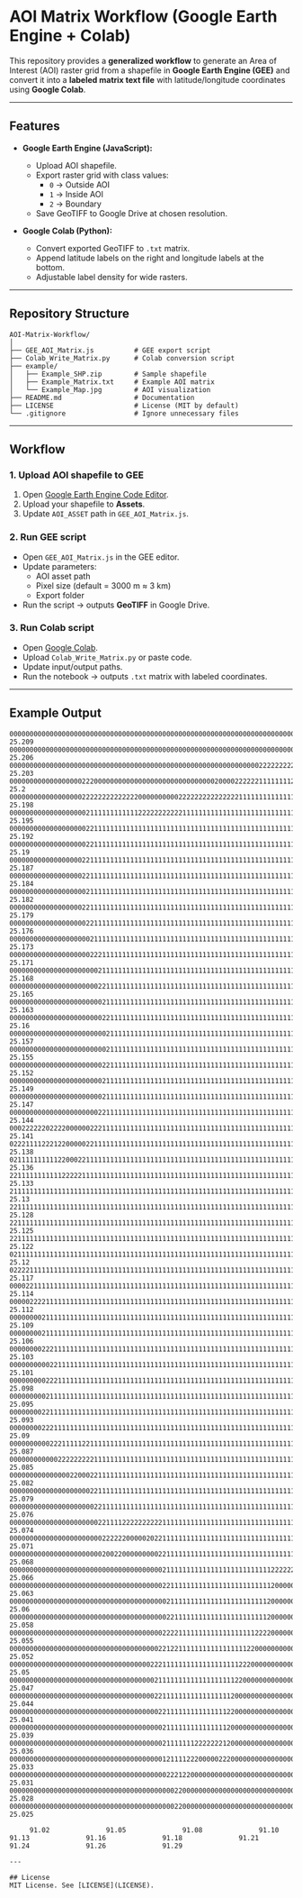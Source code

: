 # AOI Matrix Workflow (Google Earth Engine + Colab)

This repository provides a **generalized workflow** to generate an Area of Interest (AOI) raster grid from a shapefile in **Google Earth Engine (GEE)** and convert it into a **labeled matrix text file** with latitude/longitude coordinates using **Google Colab**.

---

## Features
- **Google Earth Engine (JavaScript):**
  - Upload AOI shapefile.
  - Export raster grid with class values:
    - `0` → Outside AOI  
    - `1` → Inside AOI  
    - `2` → Boundary  
  - Save GeoTIFF to Google Drive at chosen resolution.

- **Google Colab (Python):**
  - Convert exported GeoTIFF to `.txt` matrix.
  - Append latitude labels on the right and longitude labels at the bottom.
  - Adjustable label density for wide rasters.

---

## Repository Structure
```
AOI-Matrix-Workflow/
│
├── GEE_AOI_Matrix.js          # GEE export script
├── Colab_Write_Matrix.py      # Colab conversion script
├── example/
│   ├── Example_SHP.zip        # Sample shapefile
│   ├── Example_Matrix.txt     # Example AOI matrix
│   └── Example_Map.jpg        # AOI visualization
├── README.md                  # Documentation
├── LICENSE                    # License (MIT by default)
└── .gitignore                 # Ignore unnecessary files
```

---

## Workflow

### 1. Upload AOI shapefile to GEE
1. Open [Google Earth Engine Code Editor](https://code.earthengine.google.com).
2. Upload your shapefile to **Assets**.
3. Update `AOI_ASSET` path in `GEE_AOI_Matrix.js`.

### 2. Run GEE script
- Open `GEE_AOI_Matrix.js` in the GEE editor.  
- Update parameters:  
  - AOI asset path  
  - Pixel size (default = 3000 m ≈ 3 km)  
  - Export folder  
- Run the script → outputs **GeoTIFF** in Google Drive.

### 3. Run Colab script
- Open [Google Colab](https://colab.research.google.com).  
- Upload `Colab_Write_Matrix.py` or paste code.  
- Update input/output paths.  
- Run the notebook → outputs `.txt` matrix with labeled coordinates.

---

## Example Output

```
00000000000000000000000000000000000000000000000000000000000000000000000000000000000000000222000000000     25.209
00000000000000000000000000000000000000000000000000000000000000000000000000000000000000002211200000000     25.206
00000000000000000000000000000000000000000000000000000000000000222222222000000000000000222111120000000     25.203
00000000000000000022200000000000000000000000000000020000222222111111112222222122000202211111122200000       25.2
00000000000000000022222222222222000000000022222222222222211111111111111111112212222222111111111122200     25.198
00000000000000000002111111111111222222222221111111111111111111111111111111111111111111111111111111122     25.195
00000000000000000002211111111111111111111111111111111111111111111111111111111111111111111111111111222     25.192
00000000000000000002211111111111111111111111111111111111111111111111111111111111111111111111111111200      25.19
00000000000000000022111111111111111111111111111111111111111111111111111111111111111111111111111112200     25.187
00000000000000000022111111111111111111111111111111111111111111111111111111111111111111111111111112000     25.184
00000000000000000002111111111111111111111111111111111111111111111111111111111111111111111111111112000     25.182
00000000000000000022111111111111111111111111111111111111111111111111111111111111111111111111111112000     25.179
00000000000000000002211111111111111111111111111111111111111111111111111111111111111111121111111122000     25.176
00000000000000000000211111111111111111111111111111111111111111111111111111111111111111122211111120000     25.173
00000000000000000000222111111111111111111111111111111111111111111111111111111111111111120222222220000     25.171
00000000000000000000002111111111111111111111111111111111111111111111111111111111111111120000002220000     25.168
00000000000000000000002211111111111111111111111111111111111111111111111111111111111111122000222220000     25.165
00000000000000000000000211111111111111111111111111111111111111111111111111111111111111112022211222000     25.163
00000000000000000000000221111111111111111111111111111111111111111111111111111111111111112211112221200      25.16
00000000000000000000000021111111111111111111111111111111111111111111111111111111111111111111112022200     25.157
00000000000000000000000021111111111111111111111111111111111111111111111111111111111111111111122000000     25.155
00000000000000000000000221111111111111111111111111111111111111111111111111111111111111111111120000000     25.152
00000000000000000000000211111111111111111111111111111111111111111111111111111111111111111111220000000     25.149
00000000000000000000000211111111111111111111111111111111111111111111111111111111111111111112200000000     25.147
00000000000000000000002211111111111111111111111111111111111111111111111111111111111111111122000000000     25.144
00022222202222000000222111111111111111111111111111111111111111111111111111111111111111111120000000000     25.141
02221111222122000002211111111111111111111111111111111111111111111111111111111111111122111122000000000     25.138
02111111111122000221111111111111111111111111111111111111111111111111111111111111111222122222000000000     25.136
22111111111112222211111111111111111111111111111111111111111111111111111111111111112202220000000000000     25.133
21111111111111111111111111111111111111111111111111111111111111111111111111111111112000000000000000000      25.13
22111111111111111111111111111111111111111111111111111111111111111111111111111111112000000000000000000     25.128
22111111111111111111111111111111111111111111111111111111111111111111111111111111122000000000000000000     25.125
22111111111111111111111111111111111111111111111111111111111111111111111111111111122002220000000000000     25.122
02111111111111111111111111111111111111111111111111111111111111111111111111111111122002122000000000000      25.12
02222111111111111111111111111111111111111111111111111111111111111111111111111111112222112000000000000     25.117
00002211111111111111111111111111111111111111111111111111111111111111111111111111111111112000000000000     25.114
00000222211111111111111111111111111111111111111111111111111111111111111111111111111111112200000000000     25.112
00000000211111111111111111111111111111111111111111111111111111111111111111111111111111111200000000000     25.109
00000000211111111111111111111111111111111111111111111111111111111111111111111111111111111200000000000     25.106
00000000222111111111111111111111111111111111111111111111111111111111111111111111111111111200000000000     25.103
00000000002211111111111111111111111111111111111111111111111111111111111111111111111111111200000000000     25.101
00000000022211111111111111111111111111111111111111111111111111111111111111111111111111111200000000000     25.098
00000000021111111111111111111111111111111111111111111111111111111111111111111111111111111200000000000     25.095
00000000221111111111111111111111111111111111111111111111111111111111111111111111111111111200000000000     25.093
00000000222111111111111111111111111111111111111111111111111111111111111111111111111111111200000000000      25.09
00000000002221111122111111111111111111111111111111111111111111111111111111111111111111111220000000000     25.087
00000000000022222222211111111111111111111111111111111111111111111111111111111111111111112220000000000     25.085
00000000000000022000221111111111111111111111111111111111111111111111111111111222222222222000000000000     25.082
00000000000000000000221111111111111111111111111111111111111111111111111111111200000000000000000000000     25.079
00000000000000000000022111111111111111111111111111111111111111111111111111112000000000000000000000000     25.076
00000000000000000000002211112222222222111111111111111111111111111111111111122000000000000000000000000     25.074
00000000000000000000000222222000002022111111111111111111111111111111111111120000000000000000000000000     25.071
00000000000000000000000200220000000002211111111111111111111111111111111111120000000000000000000000000     25.068
00000000000000000000000000000000000000211111111111111111111111111222222222220000000000000000000000000     25.066
00000000000000000000000000000000000000221111111111111111111111111200000000000000000000000000000000000     25.063
00000000000000000000000000000000000000021111111111111111111111112000000000000000000000000000000000000      25.06
00000000000000000000000000000000000000022111111111111111111111112000000000000000000000000000000000000     25.058
00000000000000000000000000000000000000222211111111111111111112222000000000000000000000000000000000000     25.055
00000000000000000000000000000000000002212211111111111111111220000000000000000000000000000000000000000     25.052
00000000000000000000000000000000000222111111111111111111122200000000000000000000000000000000000000000      25.05
00000000000000000000000000000000000021111111111111111111220000000000000000000000000000000000000000000     25.047
00000000000000000000000000000000000022111111111111111112000000000000000000000000000000000000000000000     25.044
00000000000000000000000000000000000002211111111111111122000000000000000000000000000000000000000000000     25.041
00000000000000000000000000000000000000211111111111111120000000000000000000000000000000000000000000000     25.039
00000000000000000000000000000000000000211111112222222120000000000000000000000000000000000000000000000     25.036
00000000000000000000000000000000000000121111222000002220000000000000000000000000000000000000000000000     25.033
00000000000000000000000000000000000000022212200000000000000000000000000000000000000000000000000000000     25.031
00000000000000000000000000000000000000000220000000000000000000000000000000000000000000000000000000000     25.028
00000000000000000000000000000000000000000220000000000000000000000000000000000000000000000000000000000     25.025

     91.02              91.05              91.08              91.10              91.13              91.16              91.18              91.21              91.24              91.26              91.29

---

## License
MIT License. See [LICENSE](LICENSE).
